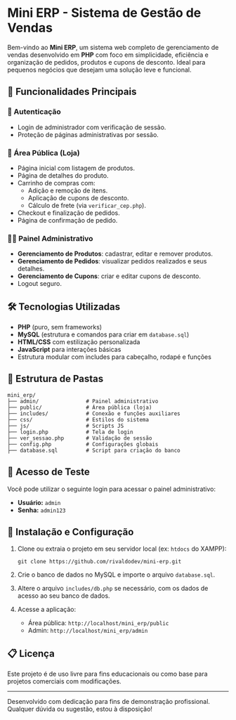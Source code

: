# Mini ERP - Sistema de Gestão de Vendas

Bem-vindo ao **Mini ERP**, um sistema web completo de gerenciamento de vendas desenvolvido em **PHP** com foco em simplicidade, eficiência e organização de pedidos, produtos e cupons de desconto. Ideal para pequenos negócios que desejam uma solução leve e funcional.

## 🚀 Funcionalidades Principais

### 👤 Autenticação
- Login de administrador com verificação de sessão.
- Proteção de páginas administrativas por sessão.

### 🛒 Área Pública (Loja)
- Página inicial com listagem de produtos.
- Página de detalhes do produto.
- Carrinho de compras com:
  - Adição e remoção de itens.
  - Aplicação de cupons de desconto.
  - Cálculo de frete (via `verificar_cep.php`).
- Checkout e finalização de pedidos.
- Página de confirmação de pedido.

### 🧑‍💼 Painel Administrativo
- **Gerenciamento de Produtos**: cadastrar, editar e remover produtos.
- **Gerenciamento de Pedidos**: visualizar pedidos realizados e seus detalhes.
- **Gerenciamento de Cupons**: criar e editar cupons de desconto.
- Logout seguro.

## 🛠️ Tecnologias Utilizadas
- **PHP** (puro, sem frameworks)
- **MySQL** (estrutura e comandos para criar em `database.sql`)
- **HTML/CSS** com estilização personalizada
- **JavaScript** para interações básicas
- Estrutura modular com includes para cabeçalho, rodapé e funções

## 📂 Estrutura de Pastas

```
mini_erp/
├── admin/               # Painel administrativo
├── public/              # Área pública (loja)
├── includes/            # Conexão e funções auxiliares
├── css/                 # Estilos do sistema
├── js/                  # Scripts JS
├── login.php            # Tela de login
├── ver_sessao.php       # Validação de sessão
├── config.php           # Configurações globais
├── database.sql         # Script para criação do banco
```

## 🧪 Acesso de Teste

Você pode utilizar o seguinte login para acessar o painel administrativo:

- **Usuário:** `admin`
- **Senha:** `admin123`

## 🧰 Instalação e Configuração

1. Clone ou extraia o projeto em seu servidor local (ex: `htdocs` do XAMPP):
   ```
   git clone https://github.com/rivaldodev/mini-erp.git
   ```

2. Crie o banco de dados no MySQL e importe o arquivo `database.sql`.

3. Altere o arquivo `includes/db.php` se necessário, com os dados de acesso ao seu banco de dados.

4. Acesse a aplicação:
   - Área pública: `http://localhost/mini_erp/public`
   - Admin: `http://localhost/mini_erp/admin`


## 📋 Licença
Este projeto é de uso livre para fins educacionais ou como base para projetos comerciais com modificações.

---

Desenvolvido com dedicação para fins de demonstração profissional. Qualquer dúvida ou sugestão, estou à disposição!
